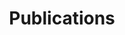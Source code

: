 ---
layout: default
title: Publications
nav_order: 5
permalink: docs/Publications
has_toc: false
---